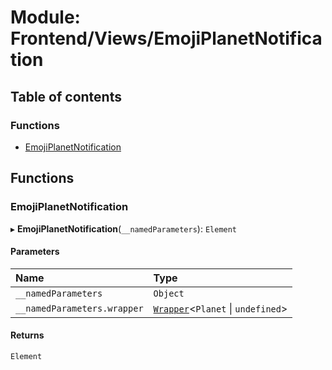 # Module: Frontend/Views/EmojiPlanetNotification

## Table of contents

### Functions

- [EmojiPlanetNotification](Frontend_Views_EmojiPlanetNotification.md#emojiplanetnotification)

## Functions

### EmojiPlanetNotification

▸ **EmojiPlanetNotification**(`__namedParameters`): `Element`

#### Parameters

| Name                        | Type                                                                               |
| :-------------------------- | :--------------------------------------------------------------------------------- |
| `__namedParameters`         | `Object`                                                                           |
| `__namedParameters.wrapper` | [`Wrapper`](../classes/Backend_Utils_Wrapper.Wrapper.md)<`Planet` \| `undefined`\> |

#### Returns

`Element`
